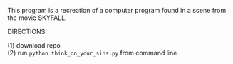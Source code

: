 This program is a recreation of a computer program found in a scene from the movie SKYFALL.


DIRECTIONS:

(1) download repo </br>
(2) run `python think_on_your_sins.py` from command line </br>
